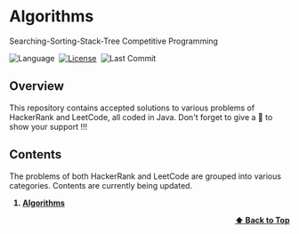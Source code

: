 # Algorithms
Searching-Sorting-Stack-Tree
Competitive Programming

![Language](https://img.shields.io/badge/Language-Java-important)&nbsp;
[![License](https://img.shields.io/badge/License-MIT-informational)](./LICENSE)&nbsp;
![Last Commit](https://img.shields.io/github/last-commit/rohitkumarsinghcse/Algorithms)<br>
 
 ## Overview

This repository contains accepted solutions to various problems of HackerRank and LeetCode, all coded in Java. 
Don't forget to give  a 🌟 to show your support !!!

## Contents

The problems of both HackerRank and LeetCode are grouped into various categories.  Contents are currently being updated. <br/>
<ol>
    <b><a href="#"><li> Algorithms </li> </a> </b>
 </ol>
 
 <div align="right">
    <b><a href="#overview">⬆️ Back to Top</a></b>
</div>
